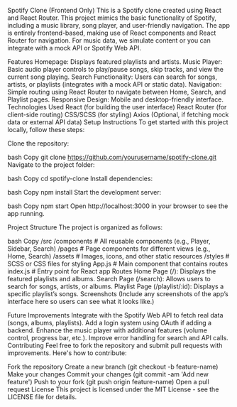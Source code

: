 Spotify Clone (Frontend Only)
This is a Spotify clone created using React and React Router. This project mimics the basic functionality of Spotify, including a music library, song player, and user-friendly navigation. The app is entirely frontend-based, making use of React components and React Router for navigation. For music data, we simulate content or you can integrate with a mock API or Spotify Web API.

Features
Homepage: Displays featured playlists and artists.
Music Player: Basic audio player controls to play/pause songs, skip tracks, and view the current song playing.
Search Functionality: Users can search for songs, artists, or playlists (integrates with a mock API or static data).
Navigation: Simple routing using React Router to navigate between Home, Search, and Playlist pages.
Responsive Design: Mobile and desktop-friendly interface.
Technologies Used
React (for building the user interface)
React Router (for client-side routing)
CSS/SCSS (for styling)
Axios (Optional, if fetching mock data or external API data)
Setup Instructions
To get started with this project locally, follow these steps:

Clone the repository:

bash
Copy
git clone https://github.com/yourusername/spotify-clone.git
Navigate to the project folder:

bash
Copy
cd spotify-clone
Install dependencies:

bash
Copy
npm install
Start the development server:

bash
Copy
npm start
Open http://localhost:3000 in your browser to see the app running.

Project Structure
The project is organized as follows:

bash
Copy
/src
  /components      # All reusable components (e.g., Player, Sidebar, Search)
  /pages           # Page components for different views (e.g., Home, Search)
  /assets          # Images, icons, and other static resources
  /styles          # SCSS or CSS files for styling
  App.js           # Main component that contains routes
  index.js         # Entry point for React app
Routes
Home Page (/): Displays the featured playlists and albums.
Search Page (/search): Allows users to search for songs, artists, or albums.
Playlist Page (/playlist/:id): Displays a specific playlist’s songs.
Screenshots
(Include any screenshots of the app’s interface here so users can see what it looks like.)

Future Improvements
Integrate with the Spotify Web API to fetch real data (songs, albums, playlists).
Add a login system using OAuth if adding a backend.
Enhance the music player with additional features (volume control, progress bar, etc.).
Improve error handling for search and API calls.
Contributing
Feel free to fork the repository and submit pull requests with improvements. Here's how to contribute:

Fork the repository
Create a new branch (git checkout -b feature-name)
Make your changes
Commit your changes (git commit -am 'Add new feature')
Push to your fork (git push origin feature-name)
Open a pull request
License
This project is licensed under the MIT License - see the LICENSE file for details.